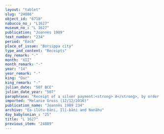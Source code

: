 ```yaml
---
layout: "tablet"
slug: "24886"
object_id: "6718"
nabucco_no_: "L1627"
museum_no_: "L 1627"
publication: "Joannès 1989"
text_number: "234"
period: "Each"
place_of_issue: "Borsippa city"
type_and_content: "Receipts"
day_remark: "-"
month: "XII"
month_remark: "-"
year: "14"
year_remark: "-"
king: "Dar"
king_remark: "-"
julian_date: "507 BCE"
julian_date_year: "507"
paraphrase: "Receipt of a silver payment:<strong> A</strong>, by order of (<em>ina na&scaron;parti</em>) his wife <strong><sup>f</sup>C</strong>, receives from <strong><sup>f</sup>B</strong> [x] amounts of silver for the [&hellip;] equipment (<em>unūtu</em>) until the end of Simān (III) of Darius 15<sup>th</sup> year. Each party has taken a copy. 4 witnesses and the scribe.<br /> &nbsp;<br /> <strong>A</strong> = Ṣilli-Bēl/Per&rsquo;u; <strong><sup>f</sup></strong><strong>B</strong> = <sup>f</sup>Silim-Bābu/Aplāya; <strong><sup>f</sup></strong><strong>C</strong> = <sup>f</sup>Amat-Nanāya, wife of <strong>A</strong>; Scribe = Marduk-&scaron;umu-uṣur/Rēmūt-Bēl<br /> &nbsp;"
imported: "Melanie Gross (12/12/2016)"
publication_name: "Joannès 1989 234"
archive: "Ea-ilūtu-bāni, Ilī-bāni and Nanāhu"
day_babylonian_: "25"
title: "L 1627"
previous_item: "24889"
---
```

